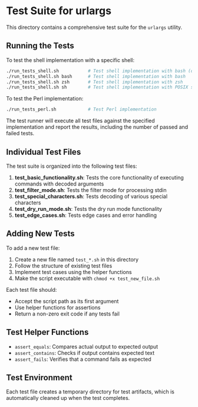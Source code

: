 # Test Suite for urlargs

This directory contains a comprehensive test suite for the `urlargs` utility.

## Running the Tests

To test the shell implementation with a specific shell:

```bash
./run_tests_shell.sh           # Test shell implementation with bash (default)
./run_tests_shell.sh bash      # Test shell implementation with bash
./run_tests_shell.sh zsh       # Test shell implementation with zsh
./run_tests_shell.sh sh        # Test shell implementation with POSIX sh
```

To test the Perl implementation:

```bash
./run_tests_perl.sh            # Test Perl implementation
```

The test runner will execute all test files against the specified implementation and report the results, including the number of passed and failed tests.

## Individual Test Files

The test suite is organized into the following test files:

1. **test_basic_functionality.sh**: Tests the core functionality of executing commands with decoded arguments
2. **test_filter_mode.sh**: Tests the filter mode for processing stdin
3. **test_special_characters.sh**: Tests decoding of various special characters
4. **test_dry_run_mode.sh**: Tests the dry run mode functionality
5. **test_edge_cases.sh**: Tests edge cases and error handling

## Adding New Tests

To add a new test file:

1. Create a new file named `test_*.sh` in this directory
2. Follow the structure of existing test files
3. Implement test cases using the helper functions
4. Make the script executable with `chmod +x test_new_file.sh`

Each test file should:
- Accept the script path as its first argument
- Use helper functions for assertions
- Return a non-zero exit code if any tests fail

## Test Helper Functions

- `assert_equals`: Compares actual output to expected output
- `assert_contains`: Checks if output contains expected text
- `assert_fails`: Verifies that a command fails as expected

## Test Environment

Each test file creates a temporary directory for test artifacts, which is automatically cleaned up when the test completes.